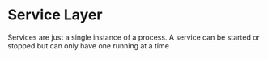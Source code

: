 Service Layer
===

Services are just a single instance of a process. A service can be started or stopped but can
only have one running at a time